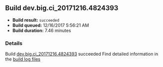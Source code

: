 ## Build dev.big.ci_20171216.4824393
- **Build result:** `succeeded`
- **Build queued:** 12/16/2017 5:56:21 AM
- **Build duration:** 7.46 minutes
### Details
Build [dev.big.ci_20171216.4824393](https://winappstudio.visualstudio.com/web/build.aspx?pcguid=a4ef43be-68ce-4195-a619-079b4d9834c2&builduri=vstfs%3a%2f%2f%2fBuild%2fBuild%2f24393) succeeded
Find detailed information in the [build log files](https://uwpctdiags.blob.core.windows.net/buildlogs/dev.big.ci_20171216.4824393_logs.zip)
